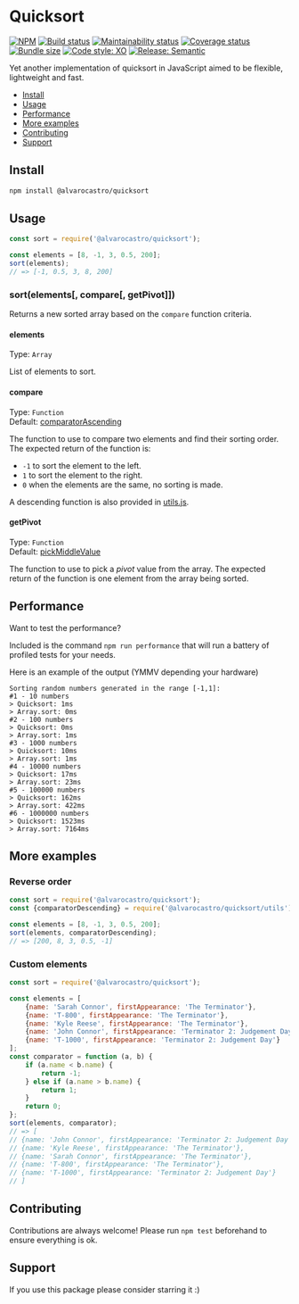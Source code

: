 # Quicksort

[![NPM](https://img.shields.io/npm/v/@alvarocastro/quicksort)](https://www.npmjs.com/package/@alvarocastro/quicksort)
[![Build status](https://img.shields.io/github/workflow/status/alvarocastro/quicksort/build)](https://github.com/alvarocastro/quicksort/actions?query=workflow%3Abuild)
[![Maintainability status](https://img.shields.io/codeclimate/maintainability/alvarocastro/quicksort)](https://codeclimate.com/github/alvarocastro/quicksort/maintainability)
[![Coverage status](https://img.shields.io/coveralls/github/alvarocastro/quicksort)](https://coveralls.io/github/alvarocastro/quicksort?branch=master)
[![Bundle size](https://img.shields.io/bundlephobia/min/@alvarocastro/quicksort)](https://bundlephobia.com/result?p=@alvarocastro/quicksort)
[![Code style: XO](https://img.shields.io/badge/code_style-XO-5ed9c7.svg)](https://github.com/xojs/xo)
[![Release: Semantic](https://img.shields.io/badge/%F0%9F%93%A6%F0%9F%9A%80-semantic--release-e10079.svg)](https://github.com/semantic-release/semantic-release)

Yet another implementation of quicksort in JavaScript aimed to be flexible, lightweight and fast.

- [Install](#install)
- [Usage](#usage)
- [Performance](#performance)
- [More examples](#more-examples)
- [Contributing](#contributing)
- [Support](#support)

## Install

```bash
npm install @alvarocastro/quicksort
```

## Usage

```js
const sort = require('@alvarocastro/quicksort');

const elements = [8, -1, 3, 0.5, 200];
sort(elements);
// => [-1, 0.5, 3, 8, 200]
```

### sort(elements[, compare[, getPivot]])

Returns a new sorted array based on the `compare` function criteria.

#### elements

Type: `Array`

List of elements to sort.

#### compare

Type: `Function`<br>
Default: [comparatorAscending](utils.js#L2)

The function to use to compare two elements and find their sorting order.
The expected return of the function is:
* `-1` to sort the element to the left.
* `1` to sort the element to the right.
* `0` when the elements are the same, no sorting is made.

A descending function is also provided in [utils.js](utils.js).

#### getPivot

Type: `Function`<br>
Default: [pickMiddleValue](utils.js#L20)

The function to use to pick a _pivot_ value from the array.
The expected return of the function is one element from the array being sorted.

## Performance

Want to test the performance?

Included is the command `npm run performance` that will run a battery of profiled tests for your needs.

Here is an example of the output (YMMV depending your hardware)
```
Sorting random numbers generated in the range [-1,1]:
#1 - 10 numbers
> Quicksort: 1ms
> Array.sort: 0ms
#2 - 100 numbers
> Quicksort: 0ms
> Array.sort: 1ms
#3 - 1000 numbers
> Quicksort: 10ms
> Array.sort: 1ms
#4 - 10000 numbers
> Quicksort: 17ms
> Array.sort: 23ms
#5 - 100000 numbers
> Quicksort: 162ms
> Array.sort: 422ms
#6 - 1000000 numbers
> Quicksort: 1523ms
> Array.sort: 7164ms
```

## More examples

### Reverse order

```js
const sort = require('@alvarocastro/quicksort');
const {comparatorDescending} = require('@alvarocastro/quicksort/utils');

const elements = [8, -1, 3, 0.5, 200];
sort(elements, comparatorDescending);
// => [200, 8, 3, 0.5, -1]
```

### Custom elements

```js
const sort = require('@alvarocastro/quicksort');

const elements = [
	{name: 'Sarah Connor', firstAppearance: 'The Terminator'},
	{name: 'T-800', firstAppearance: 'The Terminator'},
	{name: 'Kyle Reese', firstAppearance: 'The Terminator'},
	{name: 'John Connor', firstAppearance: 'Terminator 2: Judgement Day'},
	{name: 'T-1000', firstAppearance: 'Terminator 2: Judgement Day'}
];
const comparator = function (a, b) {
	if (a.name < b.name) {
		return -1;
	} else if (a.name > b.name) {
		return 1;
	}
	return 0;
};
sort(elements, comparator);
// => [
// {name: 'John Connor', firstAppearance: 'Terminator 2: Judgement Day'},
// {name: 'Kyle Reese', firstAppearance: 'The Terminator'},
// {name: 'Sarah Connor', firstAppearance: 'The Terminator'},
// {name: 'T-800', firstAppearance: 'The Terminator'},
// {name: 'T-1000', firstAppearance: 'Terminator 2: Judgement Day'}
// ]
```

## Contributing

Contributions are always welcome! Please run `npm test` beforehand to ensure everything is ok.

## Support

If you use this package please consider starring it :)
